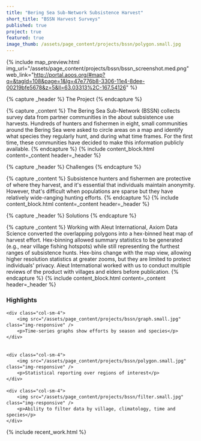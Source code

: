 ```yaml
---
title: "Bering Sea Sub-Network Subsistence Harvest"
short_title: "BSSN Harvest Surveys"
published: true
project: true
featured: true
image_thumb: /assets/page_content/projects/bssn/polygon.small.jpg
---
```




{%  include map_preview.html 	img_url="/assets/page_content/projects/bssn/bssn_screenshot.med.png" web_link="http://portal.aoos.org/#map?q=&tagId=108&page=1&lg=47e776b8-3306-11e4-8dee-00219bfe5678&z=5&ll=63.03313%2C-167.54126" %}


{% capture _header %}
The Project
{% endcapture %}

{% capture _content %}
The Bering Sea Sub-Network (BSSN) collects survey data from partner communities in the about subsistence use harvests. Hundreds of hunters and fishermen in eight, small communities around the Bering Sea were asked to circle areas on a map and identify what species they regularly hunt, and during what time frames. For the first time, these communities have decided to make this information publicly available.
{% endcapture %}
{% include content_block.html content=_content header=_header %}


{% capture _header %}
Challenges
{% endcapture %}

{% capture _content %}
Subsistence hunters and fishermen are protective of where they harvest, and it's essential that individuals maintain anonymity. However, that's difficult when populations are sparse but they have relatively wide-ranging hunting efforts.
{% endcapture %}
{% include content_block.html content=_content header=_header %}


{% capture _header %}
Solutions
{% endcapture %}

{% capture _content %}
Working with Aleut International, Axiom Data Science converted the overlapping polygons into a hex-binned heat map of harvest effort. Hex-binning allowed summary statistics to be generated (e.g., near village fishing hotspots) while still representing the furthest ranges of subsistence hunts. Hex-bins change with the map view, allowing higher resolution statistics at greater zooms, but they are limited to protect individuals' privacy. Aleut International worked with us to conduct multiple reviews of the product with villages and elders before publication.
{% endcapture %}
{% include content_block.html content=_content header=_header %}



<h3>Highlights</h3>

<div class="row">


	<div class="col-sm-4">
		<img src="/assets/page_content/projects/bssn/graph.small.jpg" class="img-responsive" />
		<p>Time-series graphs show efforts by season and species</p>
	</div>


	<div class="col-sm-4">
		<img src="/assets/page_content/projects/bssn/polygon.small.jpg" class="img-responsive" />
		<p>Statistical reporting over regions of interest</p>
	</div>

	<div class="col-sm-4">
		<img src="/assets/page_content/projects/bssn/filter.small.jpg" class="img-responsive" />
		<p>Ability to filter data by village, climatology, time and species</p>
	</div>

</div>


{% include recent_work.html %}



<!-- 
{% capture _header %}
Highlights
{% endcapture %}

{% capture _content %}
<ul>
<li>Statistical overviews at high zoom levels</li>
<li>High-resolution views that protect individuals' privacy</li>
<li>Village, climatology, and species selectors</li>
</ul>
{% endcapture %}
{% include content_block.html content=_content header=_header %}

 -->
